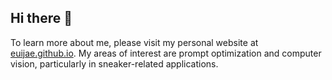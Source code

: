 ## Hi there 👋

To learn more about me, please visit my personal website at [euijae.github.io](https://euijae.github.io).
My areas of interest are prompt optimization and computer vision, particularly in sneaker-related applications.
